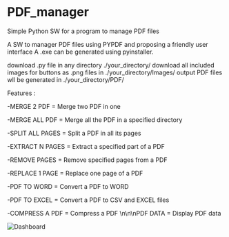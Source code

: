 # PDF_manager
Simple Python SW for a program to manage PDF files

A SW to manager PDF files using PYPDF and proposing a friendly user interface
A .exe can be generated using pyinstaller.

download .py file in any directory ./your_directory/
download all included images for buttons as .png files in ./your_directory/Images/
output PDF files wll be generated in ./your_directory/PDF/

Features :

-MERGE 2 PDF = Merge two PDF in one 

-MERGE ALL PDF = Merge all the PDF in a specified directory

-SPLIT ALL PAGES = Split a PDF in all its pages

-EXTRACT N PAGES = Extract a specified part of a PDF

-REMOVE PAGES = Remove specified pages from a PDF

-REPLACE 1 PAGE = Replace one page of a PDF

-PDF TO WORD = Convert a PDF to WORD

-PDF TO EXCEL = Convert a PDF to CSV and EXCEL files

-COMPRESS A PDF = Compress a PDF \n\n\nPDF DATA = Display PDF data

![Dashboard](https://github.com/jedev2000/PDF_manager/assets/148297202/3ffceb0d-ed7c-482b-a804-61bee559d435)

